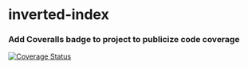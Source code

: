 # inverted-index
### Add Coveralls badge to project to publicize code coverage
[![Coverage Status](https://coveralls.io/repos/github/andela-f-opara/inverted-index/badge.svg?branch=master)](https://coveralls.io/github/andela-f-opara/inverted-index?branch=master)
